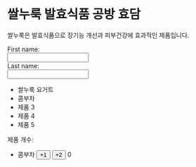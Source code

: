 <!DOCTYPE html>
<html>
<head>
</head>
<body>
 <h1>쌀누룩 발효식품 공방 효담</h1>
 <p>쌀누룩은 발효식품으로 장기능 개선과 피부건강에 효과적인 제품입니다.</p>

<form>
  <label for="fname">First name:</label><br>
  <input type="text" id="fname" name="fname"><br>
  <label for="lname">Last name:</label><br>
  <input type="text" id="lname" name="lname">
    </form>
<ul id="product-list">
  <li>쌀누룩 요거트</li>
  <li>콤부차</li>
  <li>제품 3</li>
  <li>제품 4</li>
  <li>제품 5</li>
</ul>

<p>제품 개수: <span id="product-count"></span></p>

<ul>
  <li>
    <span>콤부차</span>
    <button class="count-btn" data-count="1">+1</button>
    <button class="count-btn" data-count="2">+2</button>
    <span class="count">0</span>
  </li>
</ul>

<script>
  // 버튼 클릭 이벤트 처리
  const countBtns = document.querySelectorAll('.count-btn');
  const countSpans = document.querySelectorAll('.count');
  const productNames = document.querySelectorAll('li span');
  
  countBtns.forEach((btn, index) => {
    btn.addEventListener('click', () => {
      const count = parseInt(btn.getAttribute('data-count'));
      const currentCount = parseInt(countSpans[index].textContent);
      const newCount = currentCount + count;
      countSpans[index].textContent = newCount;
    });
  });
</script>


